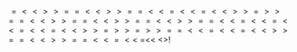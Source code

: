 $$$$$$$$$=<<>>==<<>>==<<=<<=<<>>=>>==<<>>==<<>>==<<>>==<<=<<=<<=<<=<<>>=>>=>>==<<=<<=<<>>==<<>>==<<=<<$
=<<
$<$>!